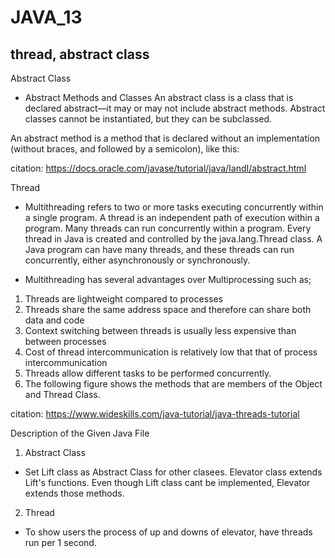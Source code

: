 # JAVA_13
## thread, abstract class

Abstract Class<br>

* Abstract Methods and Classes
An abstract class is a class that is declared abstract—it may or may not include abstract methods. Abstract classes cannot be instantiated, but they can be subclassed.

An abstract method is a method that is declared without an implementation (without braces, and followed by a semicolon), like this:

citation: https://docs.oracle.com/javase/tutorial/java/IandI/abstract.html

Thread<br>
* Multithreading refers to two or more tasks executing concurrently within a single program. A thread is an independent path of execution within a program. Many threads can run concurrently within a program. Every thread in Java is created and controlled by the java.lang.Thread class. A Java program can have many threads, and these threads can run concurrently, either asynchronously or synchronously.

* Multithreading has several advantages over Multiprocessing such as;

1. Threads are lightweight compared to processes
1. Threads share the same address space and therefore can share both data and code
1. Context switching between threads is usually less expensive than between processes
1. Cost of thread intercommunication is relatively low that that of process intercommunication
1. Threads allow different tasks to be performed concurrently.
1. The following figure shows the methods that are members of the Object and Thread Class.

citation: https://www.wideskills.com/java-tutorial/java-threads-tutorial



Description of the Given Java File
1. Abstract Class

* Set Lift class as Abstract Class for other clasees. Elevator class extends Lift's functions. Even though Lift class cant be implemented, Elevator extends those methods.

2. Thread

* To show users the process of up and downs of elevator, have threads run per 1 second.
